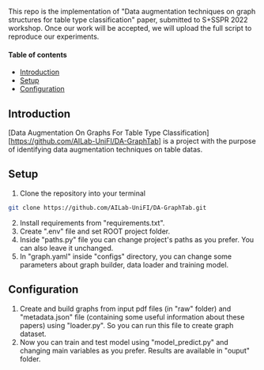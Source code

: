 This repo is the implementation of "Data augmentation techniques on graph structures for table type classification" paper, submitted to S+SSPR 2022 workshop. Once our work will be accepted, we will upload the full script to reproduce our experiments.

#### Table of contents

- [Introduction](#introduction)
- [Setup](#setup)
- [Configuration](#configuration)


## Introduction

[Data Augmentation On Graphs For Table Type Classification][https://github.com/AILab-UniFI/DA-GraphTab] is a project with the purpose of identifying data augmentation techniques on table datas.


## Setup

1. Clone the repository into your terminal
```sh
git clone https://github.com/AILab-UniFI/DA-GraphTab.git
```
2. Install requirements from "requirements.txt".
3. Create ".env" file and set ROOT project folder.
4. Inside "paths.py" file you can change project's paths as you prefer. You can also leave it unchanged.
5. In "graph.yaml" inside "configs" directory, you can change some parameters about graph builder, data loader and training model.


## Configuration

1. Create and build graphs from input pdf files (in "raw" folder) and "metadata.json" file (containing some useful information about these papers) using "loader.py". So you can run this file to create graph dataset.
2. Now you can train and test model using "model_predict.py" and changing main variables as you prefer. Results are available in "ouput" folder.